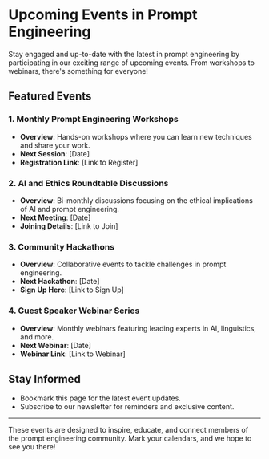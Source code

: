# Upcoming Events in Prompt Engineering

Stay engaged and up-to-date with the latest in prompt engineering by participating in our exciting range of upcoming events. From workshops to webinars, there's something for everyone!

## Featured Events

### 1. Monthly Prompt Engineering Workshops
- **Overview**: Hands-on workshops where you can learn new techniques and share your work.
- **Next Session**: [Date]
- **Registration Link**: [Link to Register]

### 2. AI and Ethics Roundtable Discussions
- **Overview**: Bi-monthly discussions focusing on the ethical implications of AI and prompt engineering.
- **Next Meeting**: [Date]
- **Joining Details**: [Link to Join]

### 3. Community Hackathons
- **Overview**: Collaborative events to tackle challenges in prompt engineering.
- **Next Hackathon**: [Date]
- **Sign Up Here**: [Link to Sign Up]

### 4. Guest Speaker Webinar Series
- **Overview**: Monthly webinars featuring leading experts in AI, linguistics, and more.
- **Next Webinar**: [Date]
- **Webinar Link**: [Link to Webinar]

## Stay Informed

- Bookmark this page for the latest event updates.
- Subscribe to our newsletter for reminders and exclusive content.

---

These events are designed to inspire, educate, and connect members of the prompt engineering community. Mark your calendars, and we hope to see you there!
